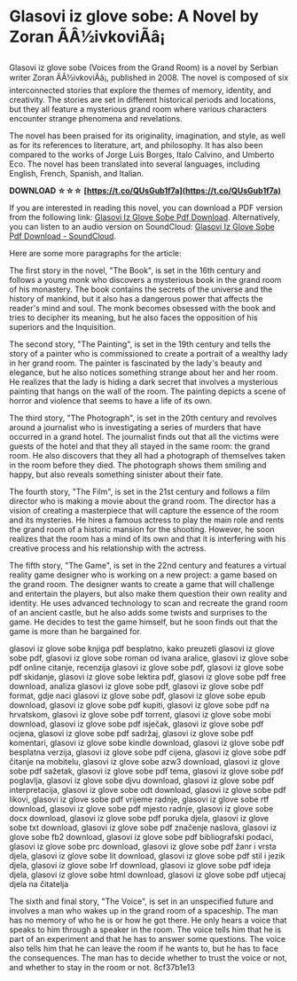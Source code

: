 # Glasovi iz glove sobe: A Novel by Zoran ÃÂ½ivkoviÃâ¡
 
Glasovi iz glove sobe (Voices from the Grand Room) is a novel by Serbian writer Zoran ÃÂ½ivkoviÃâ¡, published in 2008. The novel is composed of six interconnected stories that explore the themes of memory, identity, and creativity. The stories are set in different historical periods and locations, but they all feature a mysterious grand room where various characters encounter strange phenomena and revelations.
 
The novel has been praised for its originality, imagination, and style, as well as for its references to literature, art, and philosophy. It has also been compared to the works of Jorge Luis Borges, Italo Calvino, and Umberto Eco. The novel has been translated into several languages, including English, French, Spanish, and Italian.
 
**DOWNLOAD ☆☆☆ [https://t.co/QUsGub1f7a](https://t.co/QUsGub1f7a)**


 
If you are interested in reading this novel, you can download a PDF version from the following link: [Glasovi Iz Glove Sobe Pdf Download](https://www.godmotivated.org/wp-content/uploads/2022/10/glasovi_iz_glove_sobe_pdf_download.pdf). Alternatively, you can listen to an audio version on SoundCloud: [Glasovi Iz Glove Sobe Pdf Download - SoundCloud](https://soundcloud.com/plurwebbmenscald1988/glasovi-iz-glove-sobe-pdf-download).

Here are some more paragraphs for the article:
 
The first story in the novel, "The Book", is set in the 16th century and follows a young monk who discovers a mysterious book in the grand room of his monastery. The book contains the secrets of the universe and the history of mankind, but it also has a dangerous power that affects the reader's mind and soul. The monk becomes obsessed with the book and tries to decipher its meaning, but he also faces the opposition of his superiors and the Inquisition.
 
The second story, "The Painting", is set in the 19th century and tells the story of a painter who is commissioned to create a portrait of a wealthy lady in her grand room. The painter is fascinated by the lady's beauty and elegance, but he also notices something strange about her and her room. He realizes that the lady is hiding a dark secret that involves a mysterious painting that hangs on the wall of the room. The painting depicts a scene of horror and violence that seems to have a life of its own.
 
The third story, "The Photograph", is set in the 20th century and revolves around a journalist who is investigating a series of murders that have occurred in a grand hotel. The journalist finds out that all the victims were guests of the hotel and that they all stayed in the same room: the grand room. He also discovers that they all had a photograph of themselves taken in the room before they died. The photograph shows them smiling and happy, but also reveals something sinister about their fate.

The fourth story, "The Film", is set in the 21st century and follows a film director who is making a movie about the grand room. The director has a vision of creating a masterpiece that will capture the essence of the room and its mysteries. He hires a famous actress to play the main role and rents the grand room of a historic mansion for the shooting. However, he soon realizes that the room has a mind of its own and that it is interfering with his creative process and his relationship with the actress.
 
The fifth story, "The Game", is set in the 22nd century and features a virtual reality game designer who is working on a new project: a game based on the grand room. The designer wants to create a game that will challenge and entertain the players, but also make them question their own reality and identity. He uses advanced technology to scan and recreate the grand room of an ancient castle, but he also adds some twists and surprises to the game. He decides to test the game himself, but he soon finds out that the game is more than he bargained for.
 
glasovi iz glove sobe knjiga pdf besplatno,  kako preuzeti glasovi iz glove sobe pdf,  glasovi iz glove sobe roman od ivana aralice,  glasovi iz glove sobe pdf online citanje,  recenzija glasovi iz glove sobe pdf,  glasovi iz glove sobe pdf skidanje,  glasovi iz glove sobe lektira pdf,  glasovi iz glove sobe pdf free download,  analiza glasovi iz glove sobe pdf,  glasovi iz glove sobe pdf format,  gdje naci glasovi iz glove sobe pdf,  glasovi iz glove sobe epub download,  glasovi iz glove sobe pdf kupiti,  glasovi iz glove sobe pdf na hrvatskom,  glasovi iz glove sobe pdf torrent,  glasovi iz glove sobe mobi download,  glasovi iz glove sobe pdf isječak,  glasovi iz glove sobe pdf ocjena,  glasovi iz glove sobe pdf sadržaj,  glasovi iz glove sobe pdf komentari,  glasovi iz glove sobe kindle download,  glasovi iz glove sobe pdf besplatna verzija,  glasovi iz glove sobe pdf cijena,  glasovi iz glove sobe pdf čitanje na mobitelu,  glasovi iz glove sobe azw3 download,  glasovi iz glove sobe pdf sažetak,  glasovi iz glove sobe pdf tema,  glasovi iz glove sobe pdf poglavlja,  glasovi iz glove sobe djvu download,  glasovi iz glove sobe pdf interpretacija,  glasovi iz glove sobe odt download,  glasovi iz glove sobe pdf likovi,  glasovi iz glove sobe pdf vrijeme radnje,  glasovi iz glove sobe rtf download,  glasovi iz glove sobe pdf mjesto radnje,  glasovi iz glove sobe docx download,  glasovi iz glove sobe pdf poruka djela,  glasovi iz glove sobe txt download,  glasovi iz glove sobe pdf značenje naslova,  glasovi iz glove sobe fb2 download,  glasovi iz glove sobe pdf bibliografski podaci,  glasovi iz glove sobe prc download,  glasovi iz glove sobe pdf žanr i vrsta djela,  glasovi iz glove sobe lit download,  glasovi iz glove sobe pdf stil i jezik djela,  glasovi iz glove sobe lrf download,  glasovi iz glove sobe pdf ideja djela,  glasovi iz glove sobe html download,  glasovi iz glove sobe pdf utjecaj djela na čitatelja
 
The sixth and final story, "The Voice", is set in an unspecified future and involves a man who wakes up in the grand room of a spaceship. The man has no memory of who he is or how he got there. He only hears a voice that speaks to him through a speaker in the room. The voice tells him that he is part of an experiment and that he has to answer some questions. The voice also tells him that he can leave the room if he wants to, but he has to face the consequences. The man has to decide whether to trust the voice or not, and whether to stay in the room or not.
 8cf37b1e13
 
